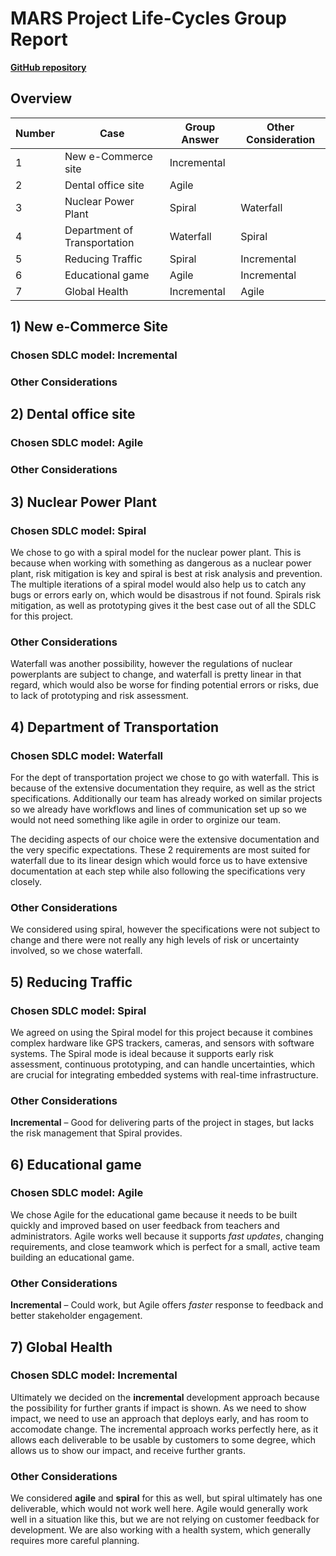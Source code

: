 # MARS Project Life-Cycles Group Report

**[GitHub repository](https://github.com/KenjiFH/CSS-360-Project-1 "https://github.com/KenjiFH/CSS-360-Project-1")**

## Overview
| Number | Case                         | Group Answer | Other Consideration |
| ------ | ---------------------------- | ------------ | ------------------- |
| 1      | New e-Commerce site          | Incremental  |                     |
| 2      | Dental office site           | Agile        |                     |
| 3      | Nuclear Power Plant          | Spiral       | Waterfall           |
| 4      | Department of Transportation | Waterfall    | Spiral              |
| 5      | Reducing Traffic             | Spiral       | Incremental         |
| 6      | Educational game             | Agile        | Incremental         |
| 7      | Global Health                | Incremental  | Agile               |

## 1) New e-Commerce Site
### Chosen SDLC model: Incremental
<!-- Add justification, which includes key aspects below-->

### Other Considerations 
<!-- Add other considered options below-->


## 2) Dental office site
### Chosen SDLC model: Agile
<!-- Add justification, which includes key aspects below-->

### Other Considerations 
<!-- Add other considered options below-->


## 3) Nuclear Power Plant
### Chosen SDLC model: Spiral
<!-- Add justification, which includes key aspects below-->

We chose to go with a spiral model for the nuclear power plant. This is because when working with something as dangerous as a nuclear power plant, risk mitigation is key and spiral is best at risk analysis and prevention. The multiple iterations of a spiral model would also help us to catch any bugs or errors early on, which would be disastrous if not found. Spirals risk mitigation, as well as prototyping gives it the best case out of all the SDLC for this project.



### Other Considerations 
<!-- Add other considered options below-->
Waterfall was another possibility, however the regulations of nuclear powerplants are subject to change, and waterfall is pretty linear in that regard, which would also be worse for finding potential errors or risks, due to lack of prototyping and risk assessment. 


## 4) Department of Transportation
### Chosen SDLC model: Waterfall
<!-- Add justification, which includes key aspects below-->
For the dept of transportation project we chose to go with waterfall. This is because of the extensive documentation they require, as well as the strict specifications. Additionally our team has already worked on similar projects so we already have workflows and lines of communication set up so we would not need something like agile in order to orginize our team.

The deciding aspects of our choice were the extensive documentation and the very specific expectations. These 2 requirements are most suited for waterfall due to its linear design which would force us to have extensive documentation at each step while also following the specifications very closely. 

### Other Considerations 
<!-- Add other considered options below-->

We considered using spiral, however the specifications were not subject to change and there were not really any high levels of risk or uncertainty involved, so we chose waterfall.


## 5) Reducing Traffic
### Chosen SDLC model: Spiral
We agreed on using the Spiral model for this project because it combines complex hardware like GPS trackers, cameras, and sensors with software systems. The Spiral mode is ideal because it supports early risk assessment, continuous prototyping, and can handle uncertainties, which are crucial for integrating embedded systems with real-time infrastructure.

### Other Considerations 
**Incremental** –  Good for delivering parts of the project in stages, but lacks the risk management that Spiral provides.


## 6) Educational game
### Chosen SDLC model: Agile
We chose Agile for the educational game because it needs to be built quickly and improved based on user feedback from teachers and administrators. Agile works well because it supports *fast updates*, changing requirements, and close teamwork  which is perfect for a small, active team building an educational game.

### Other Considerations 
**Incremental** – Could work, but Agile offers *faster* response to feedback and better stakeholder engagement.

## 7) Global Health
### Chosen SDLC model: Incremental
Ultimately we decided on the **incremental** development approach because the possibility for further grants if impact is shown. As we need to show impact, we need to use an approach that deploys early, and has room to accomodate change. The incremental approach works perfectly here, as it allows each deliverable to be usable by customers to some degree, which allows us to show our impact, and receive further grants.

### Other Considerations 
We considered **agile** and **spiral** for this as well, but spiral ultimately has one deliverable, which would not work well here. Agile would generally work well in a situation like this, but we are not relying on customer feedback for development. We are also working with a health system, which generally requires more careful planning.

